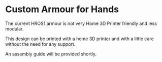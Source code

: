 Custom Armour for Hands
===============

The current HROS1 armour is not very Home 3D Printer friendly and less modular.

This design can be printed with a home 3D printer and with a little care without the need for any support.

An assembly guide will be provided shortly.
